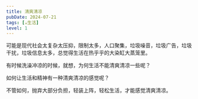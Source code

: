 ```yaml
---
title: 清爽清凉
pubDate: 2024-07-21
tags: [☕️生活]
level: 1
---
```


可能是现代社会太复杂太压抑，限制太多，人口聚集，垃圾噪音，垃圾广告，垃圾干扰，垃圾信息太多，总觉得生活在热乎乎的大染缸大蒸笼里。

有时候洗澡冲凉的时候，就想，为何生活不能清爽清凉一些呢？

如何让生活和精神有一种清爽清凉的感觉呢？

不管如何，抛弃大部分负担，轻装上阵，轻松生活，才能感觉清爽清凉。
